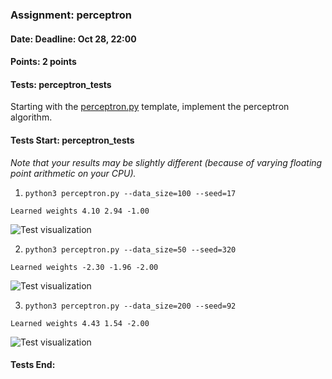 ### Assignment: perceptron
#### Date: Deadline: Oct 28, 22:00
#### Points: 2 points
#### Tests: perceptron_tests

Starting with the [perceptron.py](https://github.com/ufal/npfl129/tree/past-2425/labs/03/perceptron.py)
template, implement the perceptron algorithm.

#### Tests Start: perceptron_tests
_Note that your results may be slightly different (because of varying floating point arithmetic on your CPU)._

1. `python3 perceptron.py --data_size=100 --seed=17`
```
Learned weights 4.10 2.94 -1.00
```
![Test visualization](//ufal.mff.cuni.cz/~courses/npfl129/2425/tasks/figures/perceptron_1.svgz)

2. `python3 perceptron.py --data_size=50 --seed=320`
```
Learned weights -2.30 -1.96 -2.00
```
![Test visualization](//ufal.mff.cuni.cz/~courses/npfl129/2425/tasks/figures/perceptron_2.svgz)

3. `python3 perceptron.py --data_size=200 --seed=92`
```
Learned weights 4.43 1.54 -2.00
```
![Test visualization](//ufal.mff.cuni.cz/~courses/npfl129/2425/tasks/figures/perceptron_3.svgz)
#### Tests End:
